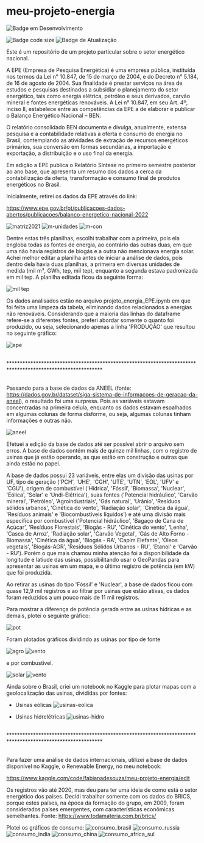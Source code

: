# meu-projeto-energia

![Badge em Desenvolvimento](http://img.shields.io/static/v1?label=STATUS&message=EM%20DESENVOLVIMENTO&color=GREEN&style=for-the-badge)

![Badge code size](https://img.shields.io/github/languages/code-size/fab-souza/meu-projeto-energia)
![Badge de Atualização](https://img.shields.io/github/last-commit/fab-souza/meu-projeto-energia)

Este é um repositório de um projeto particular sobre o setor energético nacional.

A EPE (Empresa de Pesquisa Energética) é uma empresa pública, instituída nos termos da Lei n° 10.847, de 15 de março de 2004, e do Decreto n° 5.184, de 16 de agosto de 2004. Sua finalidade é prestar serviços na área de estudos e pesquisas destinados a subsidiar o planejamento do setor energético, tais como energia elétrica, petróleo e seus derivados, carvão mineral e fontes energéticas renováveis. A Lei n° 10.847, em seu Art. 4º, inciso II, estabelece entre as competências da EPE a de elaborar e publicar o Balanço Energético Nacional – BEN.

O relatório consolidado BEN documenta e divulga, anualmente, extensa pesquisa e a contabilidade relativas à oferta e consumo de energia no Brasil, contemplando as atividades de extração de recursos energéticos primários, sua conversão em formas secundárias, a importação e exportação, a distribuição e o uso final da energia.

Em adição a EPE publica o Relatório Síntese no primeiro semestre posterior ao ano base, que apresenta um resumo dos dados a cerca da contabilização da oferta, transformação e consumo final de produtos energéticos no Brasil.


<!---

O Ministério de Minas e Energia disponibilizou o Balanço Energético Nacional (BEN) com dados referente à geração registrada em 2021, pelo link:

>https://www.gov.br/mme/pt-br/assuntos/secretarias/spe/publicacoes/balanco-energetico-nacional/ben-2022/ben_sintese_2022_pt.pdf/view

>Usarei estes dados como uma forma de conferir o que for calculado neste projeto.

-->



Inicialmente, retirei os dados da EPE através do link: 

https://www.epe.gov.br/pt/publicacoes-dados-abertos/publicacoes/balanco-energetico-nacional-2022

![matriz2021](https://user-images.githubusercontent.com/67301805/177010609-6a010d57-4a55-479f-ae53-e9e59e438117.jpg)
![m-unidades](https://user-images.githubusercontent.com/67301805/177010616-e2020aa2-6e0f-4f48-a3ea-4e94fcf8251b.jpg)
![m-con](https://user-images.githubusercontent.com/67301805/177010623-54ae6d91-bc0c-4aa4-8d04-3adec9fdb341.jpg)

Dentre estas três planilhas, escolhi trabalhar com a primeira, pois ela engloba todas as fontes de energia, ao contrário das outras duas, em que uma não havia registros de biogás e a outra não mencionava energia solar. Achei melhor editar a planilha antes de iniciar a análise de dados, pois dentro dela havia duas planilhas, a primeira em diversas unidades de medida (mil m³, GWh, tep, mil tep), enquanto a segunda estava padronizada em mil tep. A planilha editada ficou da seguinte forma:

![mil tep](https://user-images.githubusercontent.com/67301805/180580388-64554c7e-d80b-4946-b8c2-53209e917482.jpg)

Os dados analisados estão no arquivo projeto_energia_EPE.ipynb em que foi feita uma limpeza da tabela, eliminando dados relacionados a energias não renováveis. Considerando que a maioria das linhas do dataframe refere-se a diferentes fontes, preferi abordar somente o quanto foi produzido, ou seja, selecionando apenas a linha 'PRODUÇÃO' que resultou no seguinte gráfico:

![epe](https://user-images.githubusercontent.com/67301805/180874294-e777a861-df7e-4fd5-9a3d-08733847812b.jpg)

<br>
***********************************************************************************************************
<br><br>

Passando para a base de dados da ANEEL (fonte: https://dados.gov.br/dataset/siga-sistema-de-informacoes-de-geracao-da-aneel), o resultado foi uma surpresa. Pois as variáveis estavam concentradas na primeira célula, enquanto os dados estavam espalhados em algumas colunas de forma disforme, ou seja, algumas colunas tinham informações e outras não.

![aneel](https://user-images.githubusercontent.com/67301805/181395110-593085b7-1e33-452a-8579-f61a3835ef8d.jpg)

Efetuei a edição da base de dados até ser possível abrir o arquivo sem erros. A base de dados contém mais de quinze mil linhas, com o registro de usinas que já estão operando, as que estão em construção e outras que ainda estão no papel.

A base de dados possui 23 variáveis, entre elas um divisão das usinas por UF, tipo de geração ('PCH', 'UHE', 'CGH', 'UTE', 'UTN', 'EOL', 'UFV' e 'CGU'), origem de combustível ('Hídrica', 'Fóssil', 'Biomassa', 'Nuclear', 'Eólica', 'Solar' e 'Undi-Elétrica'), suas fontes ('Potencial hidráulico', 'Carvão mineral', 'Petróleo',  'Agroindustriais', 'Gás natural', 'Urânio', 'Resíduos sólidos urbanos', 'Cinética do vento', 'Radiação solar', 'Cinética da água', 'Resíduos animais' e 'Biocombustíveis líquidos') e até uma divisão mais específica por combustível ('Potencial hidráulico', 'Bagaço de Cana de Açúcar', 'Resíduos Florestais', 'Biogás - RU', 'Cinética do vento', 'Lenha', 'Casca de Arroz', 'Radiação solar', 'Carvão Vegetal', 'Gás de Alto Forno - Biomassa', 'Cinética da água', 'Biogás - RA', 'Capim Elefante', 'Óleos vegetais', 'Biogás-AGR', 'Resíduos Sólidos Urbanos - RU', 'Etanol' e 'Carvão - RU'). Porém o que mais chamou minha atenção foi a disponibilidade da longitude e latiude das usinas, possibilitando usar o GeoPandas para apresentar as usinas em um mapa, e o último registro de potência (em kW) que foi produzida.

Ao retirar as usinas do tipo 'Fóssil' e 'Nuclear', a base de dados ficou com quase 12,9 mil registros e ao filtrar por usinas que estão ativas, os dados foram reduzidos a um pouco mais de 11 mil registros.

Para mostrar a diferença de potência gerada entre as usinas hídricas e as demais, plotei o seguinte gráfico:

![pot](https://user-images.githubusercontent.com/67301805/183267782-91ff5b38-de5f-4c54-a94a-6627b031de6d.jpg)

Foram plotados gráficos dividindo as usinas por tipo de fonte 

![agro](https://user-images.githubusercontent.com/67301805/182253420-0a44deb7-95ee-4d5e-8ac7-edfced1963d4.jpg)
![vento](https://user-images.githubusercontent.com/67301805/182253439-3dd24199-4cde-41f7-816f-b2da8655bb8d.jpg)

e por combustível.

![solar](https://user-images.githubusercontent.com/67301805/182839401-91b52b7b-c63e-455d-b4bc-b596360be484.jpg)
![vento](https://user-images.githubusercontent.com/67301805/182839427-1971c466-e469-4d26-9057-896bb9584f88.jpg)

Ainda sobre o Brasil, criei um notebook no Kaggle para plotar mapas com a geolocalização das usinas, divididas por fontes:

- Usinas eólicas
![usinas-eolica](https://user-images.githubusercontent.com/67301805/185011863-2b8569fe-592c-42e0-b843-9e8bfb4cc7a7.jpg)

- Usinas hidrelétricas
![usinas-hidro](https://user-images.githubusercontent.com/67301805/185011881-84ab876c-f209-4778-aa5d-f19b712c8238.jpg)




<br>
***********************************************************************************************************
<br><br>

Para fazer uma análise de dados internacionais, utilizei a base de dados disponível no Kaggle, o Renewable Energy, no meu notebook:

https://www.kaggle.com/code/fabianadesouza/meu-projeto-energia/edit

Os registros vão até 2020, mas deu para ter uma ideia de como está o setor energético dos países. Decidi trabalhar somente com os dados do BRICS, porque estes países, na época da formação do grupo, em 2009, foram considerados países emergentes, com características econômicas semelhantes. Fonte: https://www.todamateria.com.br/brics/

Plotei os gráficos de consumo:
![consumo_brasil](https://user-images.githubusercontent.com/67301805/184909775-41d164ff-e6b2-4f2e-9335-12d785d98fdf.png)
![consumo_russia](https://user-images.githubusercontent.com/67301805/184909804-c65c2744-b1bd-44d0-ac6e-16fa5405a420.png)
![consumo_india](https://user-images.githubusercontent.com/67301805/184909834-550d968d-eade-41e9-9f68-70ad382b31e2.png)
![consumo_china](https://user-images.githubusercontent.com/67301805/184909876-442fe62a-256f-404f-8525-c51ce511acc7.png)
![consumo_africa_sul](https://user-images.githubusercontent.com/67301805/184909896-2dc58f45-a951-497b-8ff0-8f8ae465e794.png)






